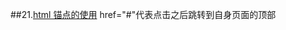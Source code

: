 ##21.[html 锚点的使用](http://www.cnblogs.com/heiniuhaha/archive/2011/11/23/2260201.html)
href="#"代表点击之后跳转到自身页面的顶部